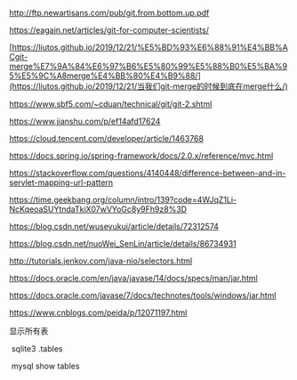 http://ftp.newartisans.com/pub/git.from.bottom.up.pdf

https://eagain.net/articles/git-for-computer-scientists/

[https://liutos.github.io/2019/12/21/%E5%BD%93%E6%88%91%E4%BB%ACgit-merge%E7%9A%84%E6%97%B6%E5%80%99%E5%88%B0%E5%BA%95%E5%9C%A8merge%E4%BB%80%E4%B9%88/](https://liutos.github.io/2019/12/21/当我们git-merge的时候到底在merge什么/)



https://www.sbf5.com/~cduan/technical/git/git-2.shtml



https://www.jianshu.com/p/ef14afd17624



https://cloud.tencent.com/developer/article/1463768



https://docs.spring.io/spring-framework/docs/2.0.x/reference/mvc.html



https://stackoverflow.com/questions/4140448/difference-between-and-in-servlet-mapping-url-pattern



https://time.geekbang.org/column/intro/139?code=4WJqZ1Li-NcKqeoaSUYtndaTkiX07wVYoGc8y9Fh9z8%3D



https://blog.csdn.net/wuseyukui/article/details/72312574



https://blog.csdn.net/nuoWei_SenLin/article/details/86734931



http://tutorials.jenkov.com/java-nio/selectors.html

https://docs.oracle.com/en/java/javase/14/docs/specs/man/jar.html

https://docs.oracle.com/javase/7/docs/technotes/tools/windows/jar.html

https://www.cnblogs.com/peida/p/12071197.html





显示所有表

​	sqlite3	.tables

​	mysql	show tables